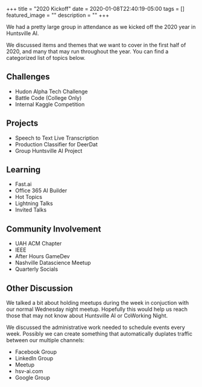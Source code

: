 +++
title =  "2020 Kickoff"
date = 2020-01-08T22:40:19-05:00
tags = []
featured_image = ""
description = ""
+++

We had a pretty large group in attendance as we kicked off the 2020 year in Huntsville AI.

We discussed items and themes that we want to cover in the first half of 2020, and many that may run throughout the year. You can find a categorized list of topics below.

<!--more-->

## Challenges

* Hudon Alpha Tech Challenge
* Battle Code (College Only)
* Internal Kaggle Competition

## Projects

* Speech to Text Live Transcription
* Production Classifier for DeerDat
* Group Huntsville AI Project

## Learning

* Fast.ai
* Office 365 AI Builder
* Hot Topics
* Lightning Talks
* Invited Talks

## Community Involvement

* UAH ACM Chapter
* IEEE
* After Hours GameDev
* Nashville Datascience Meetup
* Quarterly Socials

## Other Discussion

We talked a bit about holding meetups during the week in conjuction with our normal Wednesday night meetup. Hopefully this would help us reach those that may not know about Huntsville AI or CoWorking Night.

We discussed the administrative work needed to schedule events every week. Possibly we can create something that automatically duplates traffic between our multiple channels:

* Facebook Group
* LinkedIn Group
* Meetup
* hsv-ai.com
* Google Group
